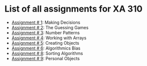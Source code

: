 # List of all assignments for XA 310
- [Assignment # 1](/Assignments/Assignment01.md): Making Decisions
- [Assignment # 2](/Assignments/Assignment02.md): The Guessing Games
- [Assignment # 3](/Assignments/Assignment03.md): Number Patterns
- [Assignment # 4](/Assignments/Assignment04.md): Working with Arrays
- [Assignment # 5](/Assignments/Assignment05.md): Creating Objects
- [Assignment # 6](/Assignments/Assignment06.md): Algorithmics Bias
- [Assignment # 8](/Assignments/Assignment08.md): Sorting Algorithms
- [Assignment # 9](/Assignments/Assignment09.md): Personal Objects

